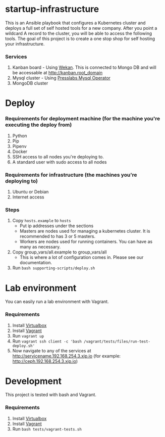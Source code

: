 # startup-infrastructure

This is an Ansible playbook that configures a Kubernetes cluster and deploys a full set of self hosted tools for a new company. After you point a wildcard A record to the cluster, you will be able to access the following tools. The goal of this project is to create a one stop shop for self hosting your infrastructure.

### Services
1. Kanban board - Using [Wekan](https://wekan.github.io/). This is connected to Mongo DB and will be accessable at http://kanban.root_domain
2. Mysql cluster - Using [Presslabs Mysql Operator](https://www.presslabs.com/docs/mysql-operator/getting-started/)
3. MongoDB cluster

# Deploy

### Requirements for deployment machine (for the machine you're executing the deploy from)
1. Python
2. Pip
3. Pipenv
4. Docker
5. SSH access to all nodes you're deploying to. 
6. A standard user with sudo access to all nodes

### Requirements for infrastructure (the machines you're deploying to)
1. Ubuntu or Debian
2. Internet access

### Steps
1. Copy `hosts.example` to `hosts`
    * Put ip addresses under the sections
    * Masters are nodes used for managing a kubernetes cluster. It is recommended to has 3 or 5 masters.
    * Workers are nodes used for running containers. You can have as many as necessary.
 2. Copy group_vars/all.example to group_vars/all
    * This is where a lot of configuration comes in. Please see our documentation.
 3. Run `bash supporting-scripts/deploy.sh`

# Lab environment

You can easily run a lab environment with Vagrant. 

### Requirements
1. Install [Virtualbox](https://www.virtualbox.org/)
2. Install [Vagrant](https://www.vagrantup.com/)
3. Run `vagrant up`
4. Run `vagrant ssh client -c 'bash /vagrant/tests/files/run-test-deploy.sh'`
5. Now navigate to any of the services at http://servicename.192.168.254.3.xip.io (for example: http://ceph.192.168.254.3.xip.io)


# Development

This project is tested with bash and Vagrant.

### Requirements
1. Install [Virtualbox](https://www.virtualbox.org/)
2. Install [Vagrant](https://www.vagrantup.com/)
3. Run `bash tests/vagrant-tests.sh`
